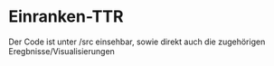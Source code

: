 # Einranken-TTR


Der Code ist unter /src einsehbar, sowie direkt auch die zugehörigen Eregbnisse/Visualisierungen
